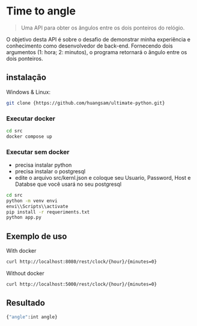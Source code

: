 # Time to angle
> Uma API para obter os ângulos entre os dois ponteiros do relógio.


O objetivo desta API é sobre o desafio de demonstrar minha experiência e conhecimento como
desenvolvedor de back-end. Fornecendo dois argumentos (1: hora; 2: minutos), o programa retornará o ângulo entre os dois ponteiros.


## instalação

Windows & Linux:

```sh
git clone {https://github.com/huangsam/ultimate-python.git}
```


### Executar docker
```sh
cd src  
docker compose up
```
### Executar sem docker

- precisa instalar python
- precisa instalar o postgresql
- edite o arquivo src/kernl.json e coloque seu Usuario, Password, Host e Databse que você usará no seu postgresql
```sh
cd src
python -m venv envi
envi\\Scripts\\activate
pip install -r requeriments.txt
python app.py

```

## Exemplo de uso

With docker
```sh
curl http://localhost:8080/rest/clock/{hour}/{minutes=0}
```
Without docker
```sh
curl http://localhost:5000/rest/clock/{hour}/{minutes=0}
```
## Resultado
```sh
{"angle":int angle}
```



